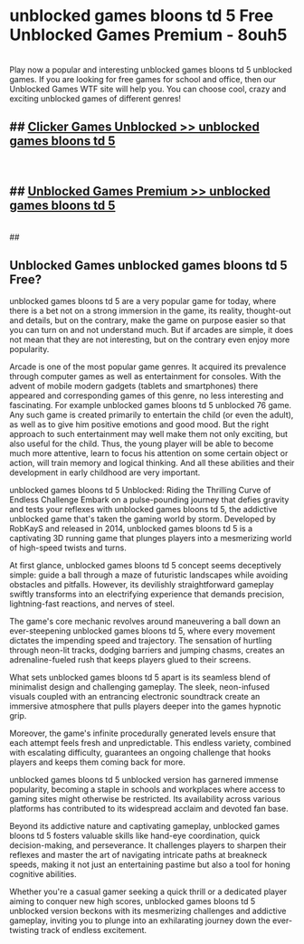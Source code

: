 # unblocked games bloons td 5  Free Unblocked Games Premium - 8ouh5 <br>
<br>
Play now a popular and interesting unblocked games bloons td 5 unblocked games. If you are looking for free games for school and office, then our Unblocked Games WTF site will help you. You can choose cool, crazy and exciting unblocked games of different genres!


## ##  [Clicker Games Unblocked >> unblocked games bloons td 5](http://freeplayer.one?title=unblocked_games_bloons_td_5&ref=UGames)
  <br>

##  ## [Unblocked Games Premium >> unblocked games bloons td 5](http://freeplayer.one?title=unblocked_games_bloons_td_5&ref=UGames)
  <br>
  ##



## Unblocked Games unblocked games bloons td 5 Free?

unblocked games bloons td 5 are a very popular game for today, where there is a bet not on a strong immersion in the game, its reality, thought-out and details, but on the contrary, make the game on purpose easier so that you can turn on and not understand much. But if arcades are simple, it does not mean that they are not interesting, but on the contrary even enjoy more popularity.

Arcade is one of the most popular game genres. It acquired its prevalence through computer games as well as entertainment for consoles. With the advent of mobile modern gadgets (tablets and smartphones) there appeared and corresponding games of this genre, no less interesting and fascinating. For example unblocked games bloons td 5 unblocked 76 game. Any such game is created primarily to entertain the child (or even the adult), as well as to give him positive emotions and good mood. But the right approach to such entertainment may well make them not only exciting, but also useful for the child. Thus, the young player will be able to become much more attentive, learn to focus his attention on some certain object or action, will train memory and logical thinking. And all these abilities and their development in early childhood are very important.

unblocked games bloons td 5 Unblocked: Riding the Thrilling Curve of Endless Challenge
Embark on a pulse-pounding journey that defies gravity and tests your reflexes with unblocked games bloons td 5, the addictive unblocked game that's taken the gaming world by storm. Developed by RobKayS and released in 2014, unblocked games bloons td 5 is a captivating 3D running game that plunges players into a mesmerizing world of high-speed twists and turns.

At first glance, unblocked games bloons td 5 concept seems deceptively simple: guide a ball through a maze of futuristic landscapes while avoiding obstacles and pitfalls. However, its devilishly straightforward gameplay swiftly transforms into an electrifying experience that demands precision, lightning-fast reactions, and nerves of steel.

The game's core mechanic revolves around maneuvering a ball down an ever-steepening unblocked games bloons td 5, where every movement dictates the impending speed and trajectory. The sensation of hurtling through neon-lit tracks, dodging barriers and jumping chasms, creates an adrenaline-fueled rush that keeps players glued to their screens.

What sets unblocked games bloons td 5 apart is its seamless blend of minimalist design and challenging gameplay. The sleek, neon-infused visuals coupled with an entrancing electronic soundtrack create an immersive atmosphere that pulls players deeper into the games hypnotic grip.

Moreover, the game's infinite procedurally generated levels ensure that each attempt feels fresh and unpredictable. This endless variety, combined with escalating difficulty, guarantees an ongoing challenge that hooks players and keeps them coming back for more.

unblocked games bloons td 5 unblocked version has garnered immense popularity, becoming a staple in schools and workplaces where access to gaming sites might otherwise be restricted. Its availability across various platforms has contributed to its widespread acclaim and devoted fan base.

Beyond its addictive nature and captivating gameplay, unblocked games bloons td 5 fosters valuable skills like hand-eye coordination, quick decision-making, and perseverance. It challenges players to sharpen their reflexes and master the art of navigating intricate paths at breakneck speeds, making it not just an entertaining pastime but also a tool for honing cognitive abilities.

Whether you're a casual gamer seeking a quick thrill or a dedicated player aiming to conquer new high scores, unblocked games bloons td 5 unblocked version beckons with its mesmerizing challenges and addictive gameplay, inviting you to plunge into an exhilarating journey down the ever-twisting track of endless excitement.